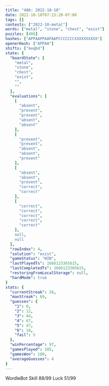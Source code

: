 ```yaml
---
title: "486: 2022-10-18"
date: 2022-10-18T07:15:20-07:00
tags: []
contests: ["2022-10-metal"]
words: ["metal", "stone", "chest", "exist"]
puzzles: [486]
hashes: ["APPAAPPAAPAAPCCCCCCCXXXXXXXXXX"]
openerHash: ["APPAA"]
shifts: ["keqbd"]
state: {
  "boardState": [
    "metal",
    "stone",
    "chest",
    "exist",
    "",
    ""
  ],
  "evaluations": [
    [
      "absent",
      "present",
      "present",
      "absent",
      "absent"
    ],
    [
      "present",
      "present",
      "absent",
      "absent",
      "present"
    ],
    [
      "absent",
      "absent",
      "present",
      "correct",
      "correct"
    ],
    [
      "correct",
      "correct",
      "correct",
      "correct",
      "correct"
    ],
    null,
    null
  ],
  "rowIndex": 4,
  "solution": "exist",
  "gameStatus": "WIN",
  "lastPlayedTs": 1666123365615,
  "lastCompletedTs": 1666123365615,
  "restoringFromLocalStorage": null,
  "hardMode": true
}
stats: {
  "currentStreak": 28,
  "maxStreak": 69,
  "guesses": {
    "1": 0,
    "2": 12,
    "3": 44,
    "4": 67,
    "5": 47,
    "6": 10,
    "fail": 5
  },
  "winPercentage": 97,
  "gamesPlayed": 185,
  "gamesWon": 180,
  "averageGuesses": 4
}
---
```


<!-- more -->
WordleBot
Skill 88/99
Luck 51/99
